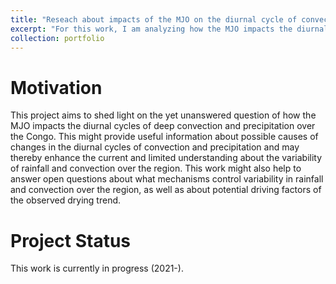 ```yaml
---
title: "Reseach about impacts of the MJO on the diurnal cycle of convection"
excerpt: "For this work, I am analyzing how the MJO impacts the diurnal variations of deep convection and precipitation over the Congo using GridSat-B1 and TRMM satellite, and ERA5 reanalysis data. Additionally, I am exploring the underlaying physical mechanisms leading to the differences in the diurnal cycles of precipitation and deep convection between the MJO enhanced and suppressed phases. To do so, I am investigating variables relevant to the vertical circulation, i.e., horizontal divergence and vertical velocity, as well as relative humidity and divergence profiles. <br/><img src='/images/Fig_1_MJO_CCF_GDI_Precipitation.png'>"
collection: portfolio
---
```


Motivation
====

This project aims to shed light on the yet unanswered question of how the MJO impacts the diurnal cycles of deep convection and precipitation over the Congo. This might provide useful information about possible causes of changes in the diurnal cycles of convection and precipitation and may thereby enhance the current and limited understanding about the variability of rainfall and convection over the region. This work might also help to answer open questions about what mechanisms control variability in rainfall and convection over the region, as well as about potential driving factors of the observed drying trend. 

Project Status
====

This work is currently in progress (2021-).
